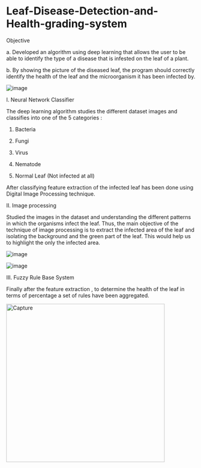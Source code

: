 # Leaf-Disease-Detection-and-Health-grading-system


Objective

a. Developed an algorithm using deep learning that allows the user to be able to identify the type of a disease that is infested on the leaf of a plant.

b. By showing the picture of the diseased leaf, the program should correctly identify the health of the leaf and the microorganism it has been infected by.

![image](https://user-images.githubusercontent.com/9202531/119637361-a454fd00-be26-11eb-9664-c3f3acb13187.png)

I. Neural Network Classifier 

The deep learning algorithm studies the different dataset images and classifies into one of the 5 categories :

1. Bacteria

2. Fungi

3. Virus 

4. Nematode

5. Normal Leaf (Not infected at all)

After classifying feature extraction of the infected leaf has been done using Digital Image Processing technique.


II. Image processing 

Studied the images in the dataset and understanding the different patterns in which the organisms infect the leaf.
Thus, the main objective of the technique of image processing is to extract the infected area of the leaf and isolating the background and the green part of the leaf.
This would help us to highlight the only the infected area.


![image](https://user-images.githubusercontent.com/9202531/119638884-24c82d80-be28-11eb-9a7a-ee3efc326478.png)


![image](https://user-images.githubusercontent.com/9202531/119638024-4f65b680-be27-11eb-8ee1-24cdbd4a6d52.png)


III. Fuzzy Rule Base System

Finally after the feature extraction , to determine the health of the leaf in terms of percentage a set of rules have been aggregated.

<img width="422" alt="Capture" src="https://user-images.githubusercontent.com/9202531/119639145-5fca6100-be28-11eb-9674-d6b79ca8a15e.PNG">

